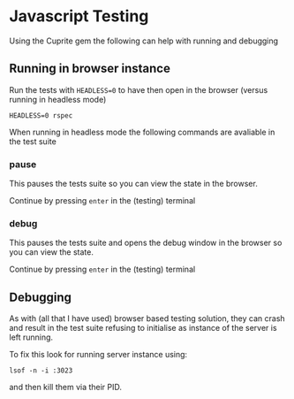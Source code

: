 # Javascript Testing

Using the Cuprite gem the following can help with running and debugging

## Running in browser instance

Run the tests with `HEADLESS=0` to have then open in the browser (versus running
in headless mode)

```
HEADLESS=0 rspec
```

When running in headless mode the following commands are avaliable in the test suite

### pause

This pauses the tests suite so you can view the state in the browser.

Continue by pressing `enter` in the (testing) terminal

### debug

This pauses the tests suite and opens the debug window in the browser so you can view the state.

Continue by pressing `enter` in the (testing) terminal

## Debugging

As with (all that I have used) browser based testing solution, they can crash and result
in the test suite refusing to initialise as instance of the server is left running.

To fix this look for running server instance using:

```
lsof -n -i :3023
```

and then kill them via their PID.